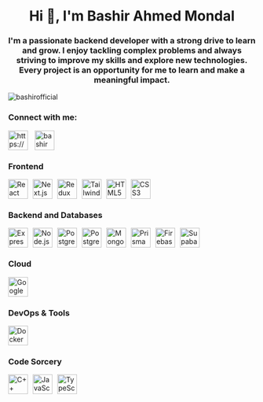 <h1 align="center">Hi 👋, I'm Bashir Ahmed Mondal</h1>
<h3 align="center">I'm a passionate backend developer with a strong drive to learn and grow. I enjoy tackling complex problems and always striving to improve my skills and explore new technologies. Every project is an opportunity for me to learn and make a meaningful impact.</h3>

<p align="left"> <img src="https://komarev.com/ghpvc/?username=bashirofficial&label=Profile%20views&color=0e75b6&style=flat" alt="bashirofficial" /> </p>

<h3 align="left">Connect with me:</h3>
<p align="left">
<a href="https://www.linkedin.com/in/bashir-ahmed-mondal-57a193228/" target="blank"><img align="center" src="https://skillicons.dev/icons?i=linkedin" alt="https://www.linkedin.com/in/bashir-ahmed-mondal-57a193228/"  width="40" height="40" style="margin-right: 10px;" /></a>
  <a href="mailto:bashirmondal03@gmail.com" target="blank"><img align="center" src="https://skillicons.dev/icons?i=gmail" alt="bashirmondal03@gmail.com"  width="40" height="40" style="margin-right: 10px;" /></a>
</p>

### Frontend
<div style="display: flex; flex-direction: row; align-items: center;">
  <img src="https://skillicons.dev/icons?i=react" alt="React" width="40" height="40" style="margin-right: 10px;" />
  <img src="https://skillicons.dev/icons?i=nextjs" alt="Next.js" width="40" height="40" style="margin-right: 10px;" />
  <img src="https://skillicons.dev/icons?i=redux" alt="Redux" width="40" height="40" style="margin-right: 10px;" />
  <img src="https://skillicons.dev/icons?i=tailwind" alt="TailwindCSS" width="40" height="40" style="margin-right: 10px;" />
  <img src="https://skillicons.dev/icons?i=html" alt="HTML5" width="40" height="40" style="margin-right: 10px;" />
  <img src="https://skillicons.dev/icons?i=css" alt="CSS3" width="40" height="40" style="margin-right: 10px;" />
</div>

### Backend and Databases
<div style="display: flex; flex-direction: row; align-items: center;">
  <img src="https://skillicons.dev/icons?i=express" alt="Express.js" width="40" height="40" style="margin-right: 10px;" />
  <img src="https://skillicons.dev/icons?i=nodejs" alt="Node.js" width="40" height="40" style="margin-right: 10px;" />
  <img src="https://skillicons.dev/icons?i=postgres" alt="PostgreSQL" width="40" height="40" style="margin-right: 10px;" />
  <img src="https://skillicons.dev/icons?i=postgres" alt="PostgreSQL" width="40" height="40" style="margin-right: 10px;" /> 
  <img src="https://skillicons.dev/icons?i=mongodb" alt="Mongodb" width="40" height="40" style="margin-right: 10px;" /> 
  <img src="https://skillicons.dev/icons?i=prisma" alt="Prisma" width="40" height="40" style="margin-right: 10px;" /> 
  <img src="https://skillicons.dev/icons?i=firebase" alt="Firebase" width="40" height="40" style="margin-right: 10px;" /> 
  <img src="https://skillicons.dev/icons?i=supabase" alt="Supabase" width="40" height="40" style="margin-right: 10px;" />
</div>

### Cloud
<div style="display: flex; flex-direction: row; align-items: center;">
  <img src="https://skillicons.dev/icons?i=googlecloud" alt="Google Cloud" width="40" height="40" style="margin-right: 10px;" />
</div>

### DevOps & Tools
<div style="display: flex; flex-direction: row; align-items: center;">
  <img src="https://skillicons.dev/icons?i=docker" alt="Docker" width="40" height="40" style="margin-right: 10px;" />
</div>

### Code Sorcery
<div style="display: flex; flex-direction: row; align-items: center;">
  <img src="https://skillicons.dev/icons?i=cpp" alt="C++" width="40" height="40" style="margin-right: 10px;" />
  <img src="https://skillicons.dev/icons?i=js" alt="JavaScript" width="40" height="40" style="margin-right: 10px;" />
  <img src="https://skillicons.dev/icons?i=ts" alt="TypeScript" width="40" height="40" style="margin-right: 10px;" />
</div>
